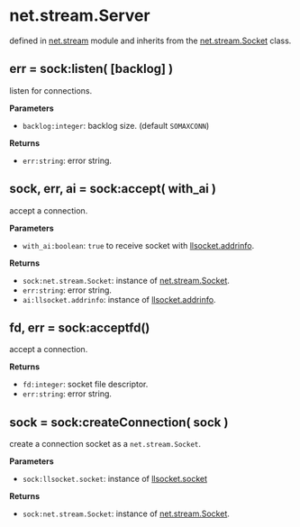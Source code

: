 # net.stream.Server

defined in [net.stream](../lib/stream.lua) module and inherits from the [net.stream.Socket](net_stream_socket.md) class.


## err = sock:listen( [backlog] )

listen for connections.

**Parameters**

- `backlog:integer`: backlog size. (default `SOMAXCONN`)

**Returns**

- `err:string`: error string.


## sock, err, ai = sock:accept( with_ai )

accept a connection.

**Parameters**

- `with_ai:boolean`: `true` to receive socket with [llsocket.addrinfo](https://github.com/mah0x211/lua-llsocket#llsocketaddrinfo-instance-methods).


**Returns**

- `sock:net.stream.Socket`: instance of [net.stream.Socket](net_stream_socket.md).
- `err:string`: error string.
- `ai:llsocket.addrinfo`: instance of [llsocket.addrinfo](https://github.com/mah0x211/lua-llsocket#llsocketaddrinfo-instance-methods).


## fd, err = sock:acceptfd()

accept a connection.

**Returns**

- `fd:integer`: socket file descriptor.
- `err:string`: error string.


## sock = sock:createConnection( sock )

create a connection socket as a `net.stream.Socket`.

**Parameters**

- `sock:llsocket.socket`: instance of [llsocket.socket](https://github.com/mah0x211/lua-llsocket#llsocketsocket-instance-methods)

**Returns**

- `sock:net.stream.Socket`: instance of [net.stream.Socket](net_stream_socket.md).


